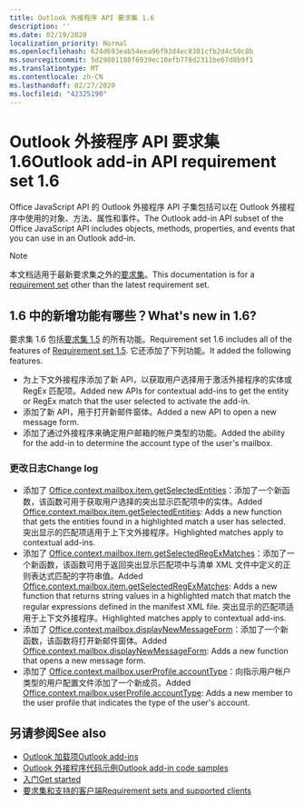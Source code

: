 ```yaml
---
title: Outlook 外接程序 API 要求集 1.6
description: ''
ms.date: 02/19/2020
localization_priority: Normal
ms.openlocfilehash: 624d693eab54eea96f93d4ec8301cfb2d4c50c8b
ms.sourcegitcommit: 5d29801180f6939ec10efb778d2311be67d8b9f1
ms.translationtype: MT
ms.contentlocale: zh-CN
ms.lasthandoff: 02/27/2020
ms.locfileid: "42325190"
---
```

# <a name="outlook-add-in-api-requirement-set-16"></a><span data-ttu-id="5b294-102">Outlook 外接程序 API 要求集 1.6</span><span class="sxs-lookup"><span data-stu-id="5b294-102">Outlook add-in API requirement set 1.6</span></span>

<span data-ttu-id="5b294-103">Office JavaScript API 的 Outlook 外接程序 API 子集包括可以在 Outlook 外接程序中使用的对象、方法、属性和事件。</span><span class="sxs-lookup"><span data-stu-id="5b294-103">The Outlook add-in API subset of the Office JavaScript API includes objects, methods, properties, and events that you can use in an Outlook add-in.</span></span>

> [!NOTE]
> <span data-ttu-id="5b294-104">本文档适用于最新要求集之外的[要求集](/office/dev/add-ins/reference/requirement-sets/outlook-api-requirement-sets)。</span><span class="sxs-lookup"><span data-stu-id="5b294-104">This documentation is for a [requirement set](/office/dev/add-ins/reference/requirement-sets/outlook-api-requirement-sets) other than the latest requirement set.</span></span>

## <a name="whats-new-in-16"></a><span data-ttu-id="5b294-105">1.6 中的新增功能有哪些？</span><span class="sxs-lookup"><span data-stu-id="5b294-105">What's new in 1.6?</span></span>

<span data-ttu-id="5b294-106">要求集 1.6 包括[要求集 1.5](../requirement-set-1.5/outlook-requirement-set-1.5.md) 的所有功能。</span><span class="sxs-lookup"><span data-stu-id="5b294-106">Requirement set 1.6 includes all of the features of [Requirement set 1.5](../requirement-set-1.5/outlook-requirement-set-1.5.md).</span></span> <span data-ttu-id="5b294-107">它还添加了下列功能。</span><span class="sxs-lookup"><span data-stu-id="5b294-107">It added the following features.</span></span>

- <span data-ttu-id="5b294-108">为上下文外接程序添加了新 API，以获取用户选择用于激活外接程序的实体或 RegEx 匹配项。</span><span class="sxs-lookup"><span data-stu-id="5b294-108">Added new APIs for contextual add-ins to get the entity or RegEx match that the user selected to activate the add-in.</span></span>
- <span data-ttu-id="5b294-109">添加了新 API，用于打开新邮件窗体。</span><span class="sxs-lookup"><span data-stu-id="5b294-109">Added a new API to open a new message form.</span></span>
- <span data-ttu-id="5b294-110">添加了通过外接程序来确定用户邮箱的帐户类型的功能。</span><span class="sxs-lookup"><span data-stu-id="5b294-110">Added the ability for the add-in to determine the account type of the user's mailbox.</span></span>

### <a name="change-log"></a><span data-ttu-id="5b294-111">更改日志</span><span class="sxs-lookup"><span data-stu-id="5b294-111">Change log</span></span>

- <span data-ttu-id="5b294-112">添加了 [Office.context.mailbox.item.getSelectedEntities](office.context.mailbox.item.md#methods)：添加了一个新函数，该函数可用于获取用户选择的突出显示匹配项中的实体。</span><span class="sxs-lookup"><span data-stu-id="5b294-112">Added [Office.context.mailbox.item.getSelectedEntities](office.context.mailbox.item.md#methods): Adds a new function that gets the entities found in a highlighted match a user has selected.</span></span> <span data-ttu-id="5b294-113">突出显示的匹配项适用于上下文外接程序。</span><span class="sxs-lookup"><span data-stu-id="5b294-113">Highlighted matches apply to contextual add-ins.</span></span>
- <span data-ttu-id="5b294-114">添加了 [Office.context.mailbox.item.getSelectedRegExMatches](office.context.mailbox.item.md#methods)：添加了一个新函数，该函数可用于返回突出显示匹配项中与清单 XML 文件中定义的正则表达式匹配的字符串值。</span><span class="sxs-lookup"><span data-stu-id="5b294-114">Added [Office.context.mailbox.item.getSelectedRegExMatches](office.context.mailbox.item.md#methods): Adds a new function that returns string values in a highlighted match that match the regular expressions defined in the manifest XML file.</span></span> <span data-ttu-id="5b294-115">突出显示的匹配项适用于上下文外接程序。</span><span class="sxs-lookup"><span data-stu-id="5b294-115">Highlighted matches apply to contextual add-ins.</span></span>
- <span data-ttu-id="5b294-116">添加了 [Office.context.mailbox.displayNewMessageForm](office.context.mailbox.md#methods)：添加了一个新函数，该函数将打开新邮件窗体。</span><span class="sxs-lookup"><span data-stu-id="5b294-116">Added [Office.context.mailbox.displayNewMessageForm](office.context.mailbox.md#methods): Adds a new function that opens a new message form.</span></span>
- <span data-ttu-id="5b294-117">添加了 [Office.context.mailbox.userProfile.accountType](/javascript/api/outlook/office.userprofile?view=outlook-js-1.6#accounttype)：向指示用户帐户类型的用户配置文件添加了一个新成员。</span><span class="sxs-lookup"><span data-stu-id="5b294-117">Added [Office.context.mailbox.userProfile.accountType](/javascript/api/outlook/office.userprofile?view=outlook-js-1.6#accounttype): Adds a new member to the user profile that indicates the type of the user's account.</span></span>

## <a name="see-also"></a><span data-ttu-id="5b294-118">另请参阅</span><span class="sxs-lookup"><span data-stu-id="5b294-118">See also</span></span>

- [<span data-ttu-id="5b294-119">Outlook 加载项</span><span class="sxs-lookup"><span data-stu-id="5b294-119">Outlook add-ins</span></span>](../../../outlook/outlook-add-ins-overview.md)
- [<span data-ttu-id="5b294-120">Outlook 外接程序代码示例</span><span class="sxs-lookup"><span data-stu-id="5b294-120">Outlook add-in code samples</span></span>](https://developer.microsoft.com/outlook/gallery/?filterBy=Outlook,Samples,Add-ins)
- [<span data-ttu-id="5b294-121">入门</span><span class="sxs-lookup"><span data-stu-id="5b294-121">Get started</span></span>](../../../quickstarts/outlook-quickstart.md)
- [<span data-ttu-id="5b294-122">要求集和支持的客户端</span><span class="sxs-lookup"><span data-stu-id="5b294-122">Requirement sets and supported clients</span></span>](../../requirement-sets/outlook-api-requirement-sets.md)
